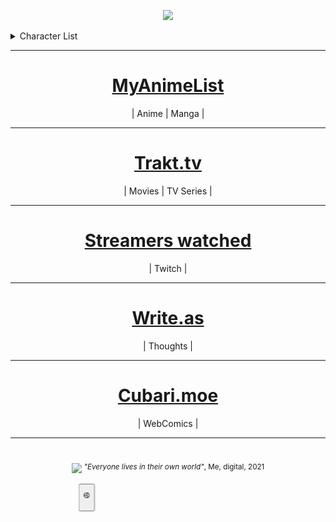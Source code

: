 <p align=center>
<img  src="https://external-content.duckduckgo.com/iu/?u=https%3A%2F%2Fwww.selfstir.com%2Fwp-content%2Fuploads%2F2015%2F11%2Fdefault-user.png&f=1&nofb=1&ipt=aa4f759b7985e84e39c515f0f9616fd1ce3df0e79a023765e1d9f5615ff4a466&ipo=images">
</p>

<details><summary>Character List</summary>

<p align=center>
	<img src="./character_list.svg" alt="Character Stats">
</p>

</details>

---

<h1 align="center"><a href="https://myanimelist.net/profile/wasu-kun">MyAnimeList</a></h1>
<p align="center">| Anime | Manga |</p>

---

<h1 align=center><a href="https://trakt.tv/users/wasu-tv">Trakt.tv</a></h1>
<p align=center>| Movies | TV Series |</p>

---

<h1 align=center><a href="https://xayo.pl/wasutv">Streamers watched</a></h1>
<p align=center>| Twitch |</p>

---

<h1 align=center><a href="https://write.as/wasu/">Write.as</a></h1>
<p align=center>| Thoughts |</p>

---

<h1 align=center><a href="https://github.com/wsu808/wsu_cubari">Cubari.moe</a></h1>
<p align=center>| WebComics |</p>

---

<h1 align=center><a href=""></a></h1>
<p align=center></p>

<p align=center>
<img width=350 src="https://pbs.twimg.com/media/EzQAGKlVkAwFiFj?format=jpg&name=large">  
<sup><i>"Everyone lives in their own world"</i>, Me, digital, 2021</sup>
</p>

<p></p>



<marquee direction="right">
<a href="http://bdsmtest.org/r/ZY2t2An7"><button>&#4043;</button></a>
</marquee>




